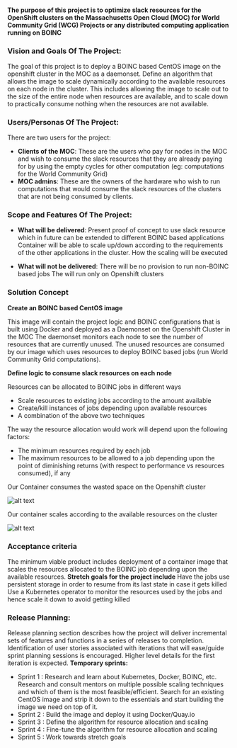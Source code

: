 
####  The purpose of this project is to optimize slack resources for the OpenShift clusters on the Massachusetts Open Cloud (MOC) for World Community Grid (WCG) Projects or any distributed computing application running on BOINC

### Vision and Goals Of The Project:
The goal of this project is to deploy a BOINC based CentOS image on the openshift cluster in the MOC as a daemonset. 
Define an algorithm that allows the image to scale dynamically according to the available resources on each node in the cluster. This includes allowing the image to scale out to the size of the entire node when resources are available, and to scale down to practically consume nothing when the resources are not available. 
 
### Users/Personas Of The Project:
There are two users for the project:
* **Clients of the MOC**:
These are the users who pay for nodes in the MOC and wish to consume the slack resources that they are already paying for by using the empty cycles for other computation (eg: computations for the World Community Grid)
* **MOC admins**:
These are the owners of the hardware who wish to run computations that would consume the slack resources of the clusters that are not being consumed by clients.  

### Scope and Features Of The Project:
* **What will be delivered**:
Present proof of concept to use slack resource which in future can be extended to different BOINC based applications
Container will be able to scale up/down according to the requirements of the other applications in the cluster. How the scaling will be executed 

* **What will not be delivered**:
There will be no provision to run non-BOINC based jobs
The  will run only on Openshift clusters


### Solution Concept
**Create an BOINC based CentOS image**

This image will contain the project logic and BOINC configurations that is built using Docker and deployed as a Daemonset on the Openshift Cluster in the MOC
The daemonset monitors each node to see the number of resources that are currently unused.
The unused resources are consumed by our image which uses resources to deploy BOINC based jobs (run World Community Grid computations). 

**Define logic to consume slack resources on each node**

Resources can be allocated to BOINC jobs in different ways
* Scale resources to existing jobs according to the amount available
* Create/kill instances of jobs depending upon available resources
* A combination of the above two techniques

The way the resource allocation would work will depend upon the following factors:
* The minimum resources required by each job
* The maximum resources to be allowed to a job depending upon the point of diminishing returns (with respect to performance vs resources consumed), if any

Our Container consumes the wasted space on the Openshift cluster


![alt text](https://github.com/bu-528-sp19/Stop-Wasting-the-Cloud/blob/master/Diagram%201.jpeg)

Our container scales according to the available resources on the cluster

![alt text](https://github.com/bu-528-sp19/Stop-Wasting-the-Cloud/blob/master/Diagram%20-%202.jpeg)

### Acceptance criteria
The minimum viable product includes deployment of a container image that scales the resources allocated to the BOINC job depending upon the available resources.
**Stretch goals for the project include**
Have the jobs use persistent storage in order to resume from its last state in case it gets killed
Use a Kubernetes operator to monitor the resources used by the jobs and hence scale it down to avoid getting killed


### Release Planning:
Release planning section describes how the project will deliver incremental sets of features and functions in a series of releases to completion. Identification of user stories associated with iterations that will ease/guide sprint planning sessions is encouraged. Higher level details for the first iteration is expected.
**Temporary sprints:**
* Sprint 1 : Research and learn about Kubernetes, Docker, BOINC, etc. Research and consult mentors on multiple possible scaling techniques and which of them is the most feasible/efficient.  Search for an existing CentOS image and strip it down to the essentials and start building the image we need on top of it. 
* Sprint 2 : Build the image and deploy it using Docker/Quay.io
* Sprint 3 : Define the algorithm for resource allocation and scaling
* Sprint 4 : Fine-tune the algorithm for resource allocation and scaling
* Sprint 5 : Work towards stretch goals



